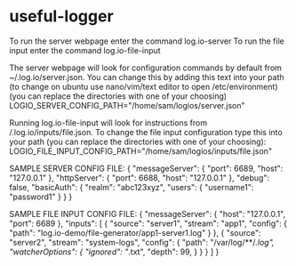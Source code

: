 # useful-logger

To run the server webpage enter the command log.io-server
To run the file input enter the command log.io-file-input

The server webpage will look for configuration commands by default from ~/.log.io/server.json. You can change this by adding this text into your path (to change on ubuntu use nano/vim/text editor to open /etc/environment) (you can replace the directories with one of your choosing) LOGIO_SERVER_CONFIG_PATH="/home/sam/logios/server.json"

Running log.io-file-input will look for instructions from /.log.io/inputs/file.json. To change the file input configuration type this into your path (you can replace the directories with one of your choosing): 
LOGIO_FILE_INPUT_CONFIG_PATH="/home/sam/logios/inputs/file.json"

SAMPLE SERVER CONFIG FILE:
{
  "messageServer": {
    "port": 6689,
    "host": "127.0.0.1"
  },
  "httpServer": {
    "port": 6688,
    "host": "127.0.0.1"
  },
  "debug": false,
  "basicAuth": {
    "realm": "abc123xyz",
    "users": {
      "username1": "password1"
    }
  }
}

SAMPLE FILE INPUT CONFIG FILE:
{
  "messageServer": {
    "host": "127.0.0.1",
    "port": 6689
  },
  "inputs": [
    {
      "source": "server1",
      "stream": "app1",
      "config": {
        "path": "log.io-demo/file-generator/app1-server1.log"
      }
    },
    {
      "source": "server2",
      "stream": "system-logs",
      "config": {
        "path": "/var/log/**/*.log",
        "watcherOptions": {
          "ignored": "*.txt",
          "depth": 99,
        }
      }
    }
  ]
}



